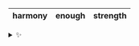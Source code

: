 | harmony | enough | strength |
| :-----: | :----: | :------: |

<details>
  <summary>✨</summary>
  These words are chosen at random each day. New words will appear here tomorrow morning.
</details>
